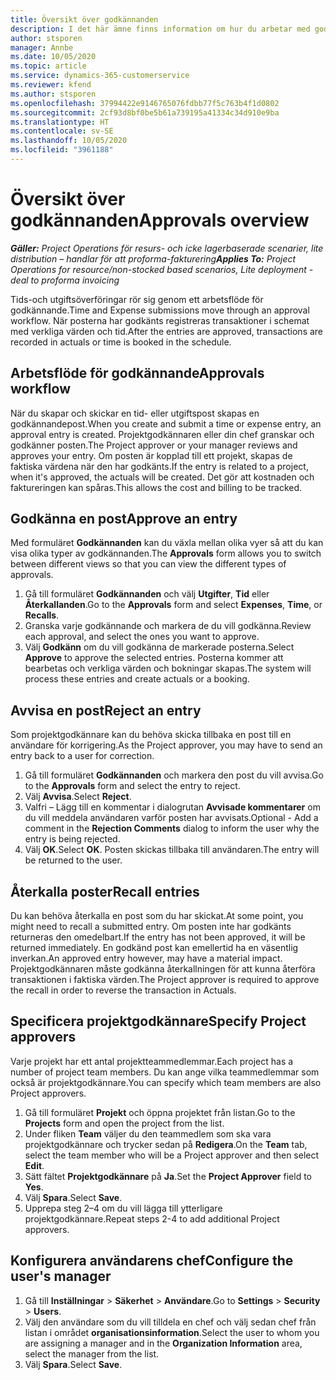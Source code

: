 ```yaml
---
title: Översikt över godkännanden
description: I det här ämne finns information om hur du arbetar med godkännanden i Project Operations.
author: stsporen
manager: Annbe
ms.date: 10/05/2020
ms.topic: article
ms.service: dynamics-365-customerservice
ms.reviewer: kfend
ms.author: stsporen
ms.openlocfilehash: 37994422e9146765076fdbb77f5c763b4f1d0802
ms.sourcegitcommit: 2cf93d8bf0be5b61a739195a41334c34d910e9ba
ms.translationtype: HT
ms.contentlocale: sv-SE
ms.lasthandoff: 10/05/2020
ms.locfileid: "3961188"
---
```

# <a name="approvals-overview"></a><span data-ttu-id="f0ff5-103">Översikt över godkännanden</span><span class="sxs-lookup"><span data-stu-id="f0ff5-103">Approvals overview</span></span>

<span data-ttu-id="f0ff5-104">_**Gäller:** Project Operations för resurs- och icke lagerbaserade scenarier, lite distribution – handlar för att proforma-fakturering_</span><span class="sxs-lookup"><span data-stu-id="f0ff5-104">_**Applies To:** Project Operations for resource/non-stocked based scenarios, Lite deployment - deal to proforma invoicing_</span></span>

<span data-ttu-id="f0ff5-105">Tids-och utgiftsöverföringar rör sig genom ett arbetsflöde för godkännande.</span><span class="sxs-lookup"><span data-stu-id="f0ff5-105">Time and Expense submissions move through an approval workflow.</span></span> <span data-ttu-id="f0ff5-106">När posterna har godkänts registreras transaktioner i schemat med verkliga värden och tid.</span><span class="sxs-lookup"><span data-stu-id="f0ff5-106">After the entries are approved, transactions are recorded in actuals or time is booked in the schedule.</span></span>

## <a name="approvals-workflow"></a><span data-ttu-id="f0ff5-107">Arbetsflöde för godkännande</span><span class="sxs-lookup"><span data-stu-id="f0ff5-107">Approvals workflow</span></span>
<span data-ttu-id="f0ff5-108">När du skapar och skickar en tid- eller utgiftspost skapas en godkännandepost.</span><span class="sxs-lookup"><span data-stu-id="f0ff5-108">When you create and submit a time or expense entry, an approval entry is created.</span></span> <span data-ttu-id="f0ff5-109">Projektgodkännaren eller din chef granskar och godkänner posten.</span><span class="sxs-lookup"><span data-stu-id="f0ff5-109">The Project approver or your manager reviews and approves your entry.</span></span> <span data-ttu-id="f0ff5-110">Om posten är kopplad till ett projekt, skapas de faktiska värdena när den har godkänts.</span><span class="sxs-lookup"><span data-stu-id="f0ff5-110">If the entry is related to a project, when it's approved, the actuals will be created.</span></span> <span data-ttu-id="f0ff5-111">Det gör att kostnaden och faktureringen kan spåras.</span><span class="sxs-lookup"><span data-stu-id="f0ff5-111">This allows the cost and billing to be tracked.</span></span> 

## <a name="approve-an-entry"></a><span data-ttu-id="f0ff5-112">Godkänna en post</span><span class="sxs-lookup"><span data-stu-id="f0ff5-112">Approve an entry</span></span>
<span data-ttu-id="f0ff5-113">Med formuläret **Godkännanden** kan du växla mellan olika vyer så att du kan visa olika typer av godkännanden.</span><span class="sxs-lookup"><span data-stu-id="f0ff5-113">The **Approvals** form allows you to switch between different views so that you can view the different types of approvals.</span></span>
  
1. <span data-ttu-id="f0ff5-114">Gå till formuläret **Godkännanden** och välj **Utgifter**, **Tid** eller **Återkallanden**.</span><span class="sxs-lookup"><span data-stu-id="f0ff5-114">Go to the **Approvals** form and select **Expenses**, **Time**, or **Recalls**.</span></span>
2. <span data-ttu-id="f0ff5-115">Granska varje godkännande och markera de du vill godkänna.</span><span class="sxs-lookup"><span data-stu-id="f0ff5-115">Review each approval, and select the ones you want to approve.</span></span>
3. <span data-ttu-id="f0ff5-116">Välj **Godkänn** om du vill godkänna de markerade posterna.</span><span class="sxs-lookup"><span data-stu-id="f0ff5-116">Select **Approve** to approve the selected entries.</span></span>
<span data-ttu-id="f0ff5-117">Posterna kommer att bearbetas och verkliga värden och bokningar skapas.</span><span class="sxs-lookup"><span data-stu-id="f0ff5-117">The system will process these entries and create actuals or a booking.</span></span>

## <a name="reject-an-entry"></a><span data-ttu-id="f0ff5-118">Avvisa en post</span><span class="sxs-lookup"><span data-stu-id="f0ff5-118">Reject an entry</span></span>
<span data-ttu-id="f0ff5-119">Som projektgodkännare kan du behöva skicka tillbaka en post till en användare för korrigering.</span><span class="sxs-lookup"><span data-stu-id="f0ff5-119">As the Project approver, you may have to send an entry back to a user for correction.</span></span>
  
1. <span data-ttu-id="f0ff5-120">Gå till formuläret **Godkännanden** och markera den post du vill avvisa.</span><span class="sxs-lookup"><span data-stu-id="f0ff5-120">Go to the **Approvals** form and select the entry to reject.</span></span> 
2. <span data-ttu-id="f0ff5-121">Välj **Avvisa**.</span><span class="sxs-lookup"><span data-stu-id="f0ff5-121">Select **Reject**.</span></span>
3. <span data-ttu-id="f0ff5-122">Valfri – Lägg till en kommentar i dialogrutan **Avvisade kommentarer** om du vill meddela användaren varför posten har avvisats.</span><span class="sxs-lookup"><span data-stu-id="f0ff5-122">Optional - Add a comment in the **Rejection Comments** dialog to inform the user why the entry is being rejected.</span></span>
4. <span data-ttu-id="f0ff5-123">Välj **OK**.</span><span class="sxs-lookup"><span data-stu-id="f0ff5-123">Select **OK**.</span></span> <span data-ttu-id="f0ff5-124">Posten skickas tillbaka till användaren.</span><span class="sxs-lookup"><span data-stu-id="f0ff5-124">The entry will be returned to the user.</span></span>
  
## <a name="recall-entries"></a><span data-ttu-id="f0ff5-125">Återkalla poster</span><span class="sxs-lookup"><span data-stu-id="f0ff5-125">Recall entries</span></span>
<span data-ttu-id="f0ff5-126">Du kan behöva återkalla en post som du har skickat.</span><span class="sxs-lookup"><span data-stu-id="f0ff5-126">At some point, you might need to recall a submitted entry.</span></span> <span data-ttu-id="f0ff5-127">Om posten inte har godkänts returneras den omedelbart.</span><span class="sxs-lookup"><span data-stu-id="f0ff5-127">If the entry has not been approved, it will be returned immediately.</span></span> <span data-ttu-id="f0ff5-128">En godkänd post kan emellertid ha en väsentlig inverkan.</span><span class="sxs-lookup"><span data-stu-id="f0ff5-128">An approved entry however, may have a material impact.</span></span> <span data-ttu-id="f0ff5-129">Projektgodkännaren måste godkänna återkallningen för att kunna återföra transaktionen i faktiska värden.</span><span class="sxs-lookup"><span data-stu-id="f0ff5-129">The Project approver is required to approve the recall in order to reverse the transaction in Actuals.</span></span>

## <a name="specify-project-approvers"></a><span data-ttu-id="f0ff5-130">Specificera projektgodkännare</span><span class="sxs-lookup"><span data-stu-id="f0ff5-130">Specify Project approvers</span></span>
<span data-ttu-id="f0ff5-131">Varje projekt har ett antal projektteammedlemmar.</span><span class="sxs-lookup"><span data-stu-id="f0ff5-131">Each project has a number of project team members.</span></span> <span data-ttu-id="f0ff5-132">Du kan ange vilka teammedlemmar som också är projektgodkännare.</span><span class="sxs-lookup"><span data-stu-id="f0ff5-132">You can specify which team members are also Project approvers.</span></span>

1. <span data-ttu-id="f0ff5-133">Gå till formuläret **Projekt** och öppna projektet från listan.</span><span class="sxs-lookup"><span data-stu-id="f0ff5-133">Go to the **Projects** form and open the project from the list.</span></span>
2. <span data-ttu-id="f0ff5-134">Under fliken **Team** väljer du den teammedlem som ska vara projektgodkännare och trycker sedan på **Redigera**.</span><span class="sxs-lookup"><span data-stu-id="f0ff5-134">On the **Team** tab, select the team member who will be a Project approver and then select **Edit**.</span></span>
3. <span data-ttu-id="f0ff5-135">Sätt fältet **Projektgodkännare** på **Ja**.</span><span class="sxs-lookup"><span data-stu-id="f0ff5-135">Set the **Project Approver** field to **Yes**.</span></span>
4. <span data-ttu-id="f0ff5-136">Välj **Spara**.</span><span class="sxs-lookup"><span data-stu-id="f0ff5-136">Select **Save**.</span></span>
5. <span data-ttu-id="f0ff5-137">Upprepa steg 2–4 om du vill lägga till ytterligare projektgodkännare.</span><span class="sxs-lookup"><span data-stu-id="f0ff5-137">Repeat steps 2-4 to add additional Project approvers.</span></span>

## <a name="configure-the-users-manager"></a><span data-ttu-id="f0ff5-138">Konfigurera användarens chef</span><span class="sxs-lookup"><span data-stu-id="f0ff5-138">Configure the user's manager</span></span>

1. <span data-ttu-id="f0ff5-139">Gå till **Inställningar** > **Säkerhet** > **Användare**.</span><span class="sxs-lookup"><span data-stu-id="f0ff5-139">Go to **Settings** > **Security** > **Users**.</span></span>
2. <span data-ttu-id="f0ff5-140">Välj den användare som du vill tilldela en chef och välj sedan chef från listan i området **organisationsinformation**.</span><span class="sxs-lookup"><span data-stu-id="f0ff5-140">Select the user to whom you are assigning a manager and in the **Organization Information** area, select the manager from the list.</span></span> 
3. <span data-ttu-id="f0ff5-141">Välj **Spara**.</span><span class="sxs-lookup"><span data-stu-id="f0ff5-141">Select **Save**.</span></span>


